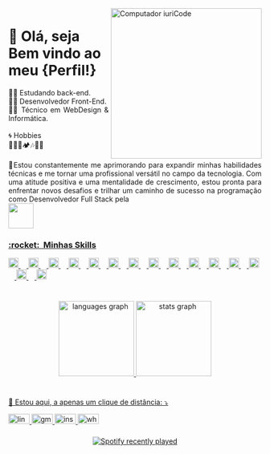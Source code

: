<img src="https://raw.githubusercontent.com/MicaelliMedeiros/micaellimedeiros/master/image/computer-illustration.png" min-width="300px" max-width="300px" width="300px" align="right" alt="Computador iuriCode">
<h1>💜 Olá, seja Bem vindo ao meu  <strong>{Perfil!}</strong></h1>
<p align="justify">
👨‍🚀 Estudando back-end.<br> 
👨‍🎓 Desenvolvedor Front-End.<br>
👨‍🎓 Técnico em WebDesign & Informática.<br>
 
  <br>
🌀 Hobbies
<br>
🐾🏃‍♀️🏕🎶🥊👊<br>
 <br>
 🌟Estou constantemente me aprimorando para expandir minhas habilidades técnicas e me tornar uma profissional versátil no campo da tecnologia. Com uma atitude positiva e uma mentalidade de crescimento, estou pronta para enfrentar novos desafios e trilhar um caminho de sucesso na programação como Desenvolvedor Full Stack pela <br><a href="https://api.whatsapp.com/send/?phone=551151979923&text=Ol%C3%A1%2C+tenho+interesse+em+virar+s%C3%B3cio+do+DevClub&type=phone_number&app_absent=0" target="_blank"><img src="https://cdn.areademembros.com/files/instancia_731//image/cDo7aKpDpEAkLRPHuYlAXdFmHtYyjPljSjUIZgu6.png" height="50" width="50">


 
</p>
 <h3> :rocket: &nbsp;Minhas Skills </h3>
<p align="justify">
 <div align="left">
  <img src="https://cdn.jsdelivr.net/gh/devicons/devicon/icons/javascript/javascript-original.svg" height="20" alt="javascript logo"  />
  <img width="12" />
  <img src="https://cdn.jsdelivr.net/gh/devicons/devicon/icons/aftereffects/aftereffects-original.svg" height="20" alt="aftereffects logo"  />
  <img width="12" />
  <img src="https://cdn.jsdelivr.net/gh/devicons/devicon/icons/chrome/chrome-original.svg" height="20" alt="chrome logo"  />
  <img width="12" />
  <img src="https://cdn.jsdelivr.net/gh/devicons/devicon/icons/canva/canva-original.svg" height="20" alt="canva logo"  />
  <img width="12" />
  <img src="https://cdn.jsdelivr.net/gh/devicons/devicon/icons/behance/behance-original.svg" height="20" alt="behance logo"  />
  <img width="12" />
  <img src="https://cdn.jsdelivr.net/gh/devicons/devicon/icons/css3/css3-original.svg" height="20" alt="css3 logo"  />
  <img width="12" />
  <img src="https://cdn.jsdelivr.net/gh/devicons/devicon/icons/figma/figma-original.svg" height="20" alt="figma logo"  />
  <img width="12" />
  <img src="https://cdn.jsdelivr.net/gh/devicons/devicon/icons/facebook/facebook-original.svg" height="20" alt="facebook logo"  />
  <img width="12" />
  <img src="https://cdn.jsdelivr.net/gh/devicons/devicon/icons/gimp/gimp-original.svg" height="20" alt="gimp logo"  />
  <img width="12" />
  <img src="https://cdn.jsdelivr.net/gh/devicons/devicon/icons/git/git-original.svg" height="20" alt="git logo"  />
  <img width="12" />
  <img src="https://cdn.jsdelivr.net/gh/devicons/devicon/icons/github/github-original.svg" height="20" alt="github logo"  />
  <img width="12" />
  <img src="https://cdn.jsdelivr.net/gh/devicons/devicon/icons/html5/html5-original.svg" height="20" alt="html5 logo"  />
  <img width="12" />
  <img src="https://cdn.jsdelivr.net/gh/devicons/devicon/icons/magento/magento-original.svg" height="20" alt="magento logo"  />
  <img width="12" />
  <img src="https://cdn.jsdelivr.net/gh/devicons/devicon/icons/photoshop/photoshop-plain.svg" height="20" alt="photoshop logo"  />
  <img width="12" />
  <img src="https://cdn.jsdelivr.net/gh/devicons/devicon/icons/vscode/vscode-original.svg" height="20" alt="vscode logo"  />
</div>

###

<p align="left"></p>

###

<br clear="both">

<div align="center">
  <img src="https://github-readme-stats.vercel.app/api/top-langs?username=patriciamarpaulino&locale=pt-br&hide_title=false&layout=compact&card_width=320&langs_count=5&theme=bear&hide_border=true&order=2" height="150" alt="languages graph"  />
  <img src="https://github-readme-stats.vercel.app/api?username=patriciamarpaulino&hide_title=true&hide_rank=false&show_icons=true&include_all_commits=true&count_private=true&disable_animations=false&theme=dracula&locale=en&hide_border=true&order=1" height="150" alt="stats graph"  />
</div>

###
<br> 💌 Estou aqui, a apenas um clique de distância: ⤵️
<div align="left">
  <a href="https://www.linkedin.com/in/patriciamarciano/" target="_blank">
    <img src="https://raw.githubusercontent.com/maurodesouza/profile-readme-generator/master/src/assets/icons/social/linkedin/default.svg" width="42" height="20" alt="linkedin logo"  />
  </a>
  <a href="patriciamarpaulino@gmail.com" target="_blank">
    <img src="https://raw.githubusercontent.com/maurodesouza/profile-readme-generator/master/src/assets/icons/social/gmail/default.svg" width="42" height="20" alt="gmail logo"  />
  </a>
  <a href="https://www.instagram.com/pattymayaoficial/" target="_blank">
    <img src="https://raw.githubusercontent.com/maurodesouza/profile-readme-generator/master/src/assets/icons/social/instagram/default.svg" width="42" height="20" alt="instagram logo"  />
  </a>
  <a href="https://api.whatsapp.com/send?phone=5534999035964&text=contato" target="_blank">
    <img src="https://raw.githubusercontent.com/maurodesouza/profile-readme-generator/master/src/assets/icons/social/whatsapp/default.svg" width="42" height="20" alt="whatsapp logo"  />
  </a>
</div>



###

<div align="center">
  <a href="https://open.spotify.com/user/31g3mk5r2aplslfrdytbcjpxbm5y">
    <img src="https://spotify-recently-played-readme.vercel.app/api?count=3&unique=false" alt="Spotify recently played"  />
  </a>
</div>




 
</p>






